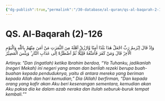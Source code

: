 ```yaml
---
{"dg-publish":true,"permalink":"/30-database/al-quran/qs-al-baqarah-2-126/"}
---
```



# QS. Al-Baqarah (2)-126
وَاِذْ قَالَ اِبْرٰهٖمُ رَبِّ اجْعَلْ هٰذَا بَلَدًا اٰمِنًا وَّارْزُقْ اَهْلَهٗ مِنَ الثَّمَرٰتِ مَنْ اٰمَنَ مِنْهُمْ بِاللّٰهِ وَالْيَوْمِ الْاٰخِرِۗ قَالَ وَمَنْ كَفَرَ فَاُمَتِّعُهٗ قَلِيْلًا ثُمَّ اَضْطَرُّهٗٓ اِلٰى عَذَابِ النَّارِ ۗ وَبِئْسَ الْمَصِيْرُ 

Artinya: *"Dan (ingatlah) ketika Ibrahim berdoa, “Ya Tuhanku, jadikanlah (negeri Mekah) ini negeri yang aman dan berilah rezeki berupa buah-buahan kepada penduduknya, yaitu di antara mereka yang beriman kepada Allah dan hari kemudian,” Dia (Allah) berfirman, “Dan kepada orang yang kafir akan Aku beri kesenangan sementara, kemudian akan Aku paksa dia ke dalam azab neraka dan itulah seburuk-buruk tempat kembali.”"*
